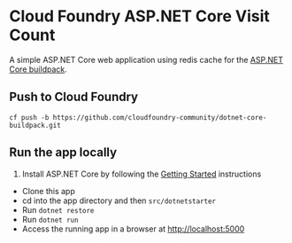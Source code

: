 # Cloud Foundry ASP.NET Core Visit Count

A simple ASP.NET Core web application using redis cache for the [ASP.NET Core buildpack][].

## Push to Cloud Foundry

```
cf push -b https://github.com/cloudfoundry-community/dotnet-core-buildpack.git
```

## Run the app locally

1. Install ASP.NET Core by following the [Getting Started][] instructions
+ Clone this app
+ cd into the app directory and then `src/dotnetstarter`
+ Run `dotnet restore`
+ Run `dotnet run`
+ Access the running app in a browser at [http://localhost:5000](http://localhost:5000)

[Getting Started]: http://docs.asp.net/en/latest/getting-started/index.html
[ASP.NET Core buildpack]: https://github.com/cloudfoundry-community/asp.net5-buildpack